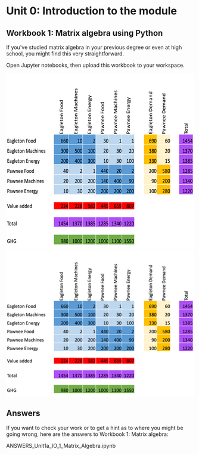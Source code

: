# Unit 0: Introduction to the module

## Workbook 1: Matrix algebra using Python

If you've studied matrix algebra in your previous degree or even at high school, you might find this very straightforward.

Open Jupyter notebooks, then upload this workbook to your workspace. 

<img src="https://github.com/earao/images/blob/main/Picture%201.png?raw=true" width=600 height=470 />
<a href="https://github.com/earao/images/blob/main/Picture%201.png?raw=true" download>
  <img src="https://github.com/earao/images/blob/main/Picture%201.png?raw=true" alt="W3Schools">
</a>

## Answers

If you want to check your work or to get a hint as to where you might be going wrong, here are the answers to Workbook 1: Matrix algebra:

ANSWERS_Unit1a_IO_1_Matrix_Algebra.ipynb
